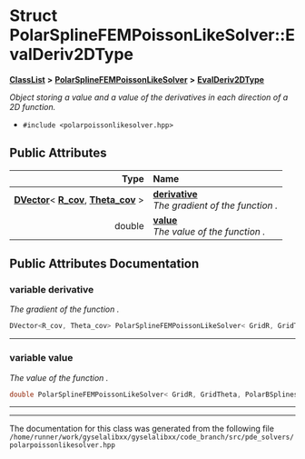 

# Struct PolarSplineFEMPoissonLikeSolver::EvalDeriv2DType



[**ClassList**](annotated.md) **>** [**PolarSplineFEMPoissonLikeSolver**](classPolarSplineFEMPoissonLikeSolver.md) **>** [**EvalDeriv2DType**](structPolarSplineFEMPoissonLikeSolver_1_1EvalDeriv2DType.md)



_Object storing a value and a value of the derivatives in each direction of a 2D function._ 

* `#include <polarpoissonlikesolver.hpp>`





















## Public Attributes

| Type | Name |
| ---: | :--- |
|  [**DVector**](classTensor.md)&lt; [**R\_cov**](structR__cov.md), [**Theta\_cov**](structTheta__cov.md) &gt; | [**derivative**](#variable-derivative)  <br>_The gradient of the function_  _._ |
|  double | [**value**](#variable-value)  <br>_The value of the function_  _._ |












































## Public Attributes Documentation




### variable derivative 

_The gradient of the function_  _._
```C++
DVector<R_cov, Theta_cov> PolarSplineFEMPoissonLikeSolver< GridR, GridTheta, PolarBSplinesRTheta, SplineRThetaEvaluatorNullBound, IdxRangeFull >::EvalDeriv2DType::derivative;
```




<hr>



### variable value 

_The value of the function_  _._
```C++
double PolarSplineFEMPoissonLikeSolver< GridR, GridTheta, PolarBSplinesRTheta, SplineRThetaEvaluatorNullBound, IdxRangeFull >::EvalDeriv2DType::value;
```




<hr>

------------------------------
The documentation for this class was generated from the following file `/home/runner/work/gyselalibxx/gyselalibxx/code_branch/src/pde_solvers/polarpoissonlikesolver.hpp`

